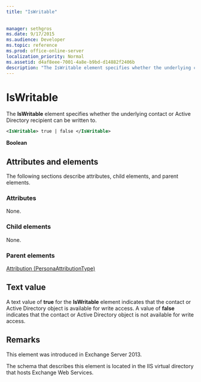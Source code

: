 ```yaml
---
title: "IsWritable"
 
 
manager: sethgros
ms.date: 9/17/2015
ms.audience: Developer
ms.topic: reference
ms.prod: office-online-server
localization_priority: Normal
ms.assetid: d4af8eee-7001-4a8e-b9bd-d14882f2406b
description: "The IsWritable element specifies whether the underlying contact or Active Directory recipient can be written to."
---
```


# IsWritable

The **IsWritable** element specifies whether the underlying contact or Active Directory recipient can be written to. 
  
```XML
<IsWritable> true | false </IsWritable>
```

 **Boolean**
## Attributes and elements

The following sections describe attributes, child elements, and parent elements.
  
### Attributes

None.
  
### Child elements

None.
  
### Parent elements

[Attribution (PersonaAttributionType)](attribution-personaattributiontype.md)
  
## Text value

A text value of **true** for the **IsWritable** element indicates that the contact or Active Directory object is available for write access. A value of **false** indicates that the contact or Active Directory object is not available for write access. 
  
## Remarks

This element was introduced in Exchange Server 2013.
  
The schema that describes this element is located in the IIS virtual directory that hosts Exchange Web Services.
  

